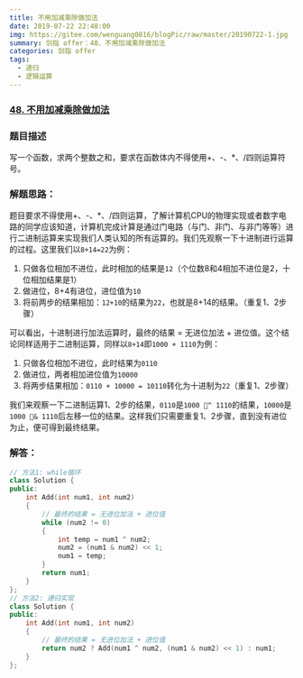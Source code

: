 ```yaml
---
title: 不用加减乘除做加法
date: 2019-07-22 22:48:00
img: https://gitee.com/wenguang0816/blogPic/raw/master/20190722-1.jpg
summary: 剑指 offer：48、不用加减乘除做加法
categories: 剑指 offer
tags:
  - 递归
  - 逻辑运算
---
```

### [48\. 不用加减乘除做加法](https://www.nowcoder.com/practice/59ac416b4b944300b617d4f7f111b215?tpId=13&tqId=11201&tPage=1&rp=1&ru=/ta/coding-interviews&qru=/ta/coding-interviews/question-ranking)

### 题目描述
写一个函数，求两个整数之和，要求在函数体内不得使用+、-、*、/四则运算符号。

### 解题思路：
题目要求不得使用+、-、*、/四则运算，了解计算机CPU的物理实现或者数字电路的同学应该知道，计算机完成计算是通过门电路（与门、非门、与非门等等）进行二进制运算来实现我们人类认知的所有运算的。我们先观察一下十进制进行运算的过程。这里我们以`8+14=22`为例：

1. 只做各位相加不进位，此时相加的结果是`12`（个位数8和4相加不进位是2，十位相加结果是1）
2. 做进位，8+4有进位，进位值为`10`
3. 将前两步的结果相加：`12+10`的结果为`22`，也就是8+14的结果。（重复1、2步骤）

可以看出，十进制进行加法运算时，最终的结果 = 无进位加法 + 进位值。这个结论同样适用于二进制运算，同样以`8+14`即`1000 + 1110`为例：
1. 只做各位相加不进位，此时结果为`0110`
2. 做进位，两者相加进位值为`10000`
3. 将两步结果相加：`0110 + 10000 = 10110`转化为十进制为`22`（重复1、2步骤）

我们来观察一下二进制运算1、2步的结果，`0110`是`1000 ^ 1110`的结果，`10000`是`1000 & 1110`后左移一位的结果。这样我们只需要重复1、2步骤，直到没有进位为止，便可得到最终结果。

### 解答：
```cpp
// 方法1: while循环
class Solution {
public:
    int Add(int num1, int num2)
    {
        // 最终的结果 = 无进位加法 + 进位值
        while (num2 != 0)
        {
            int temp = num1 ^ num2;
            num2 = (num1 & num2) << 1;
            num1 = temp;
        }
        return num1;
    }
};
// 方法2: 递归实现
class Solution {
public:
    int Add(int num1, int num2)
    {
        // 最终的结果 = 无进位加法 + 进位值
        return num2 ? Add(num1 ^ num2, (num1 & num2) << 1) : num1;
    }
};
```
